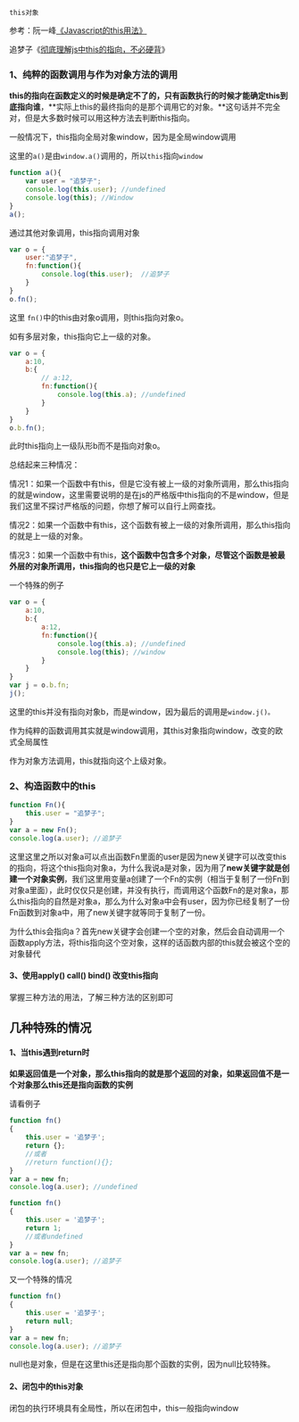 ```
this对象
```

参考：阮一峰[《Javascript的this用法》](http://www.ruanyifeng.com/blog/archives.html)

追梦子《[彻底理解js中this的指向，不必硬背](http://www.cnblogs.com/pssp/p/5216085.html)》

### 1、**纯粹的函数调用与作为对象方法的调用**

**this的指向在函数定义的时候是确定不了的，只有函数执行的时候才能确定this到底指向谁**，**实际上this的最终指向的是那个调用它的对象。**这句话并不完全对，但是大多数时候可以用这种方法去判断this指向。

一般情况下，this指向全局对象window，因为是全局window调用

这里的`a()`是由`window.a()`调用的，所以`this`指向`window`

```js
function a(){
    var user = "追梦子";
    console.log(this.user); //undefined
    console.log(this); //Window
}
a();
```

通过其他对象调用，this指向调用对象

```js
var o = {
    user:"追梦子",
    fn:function(){
        console.log(this.user);  //追梦子
    }
}
o.fn();
```

这里 `fn()`中的this由对象o调用，则this指向对象o。

如有多层对象，this指向它上一级的对象。

```js
var o = {
    a:10,
    b:{
        // a:12,
        fn:function(){
            console.log(this.a); //undefined
        }
    }
}
o.b.fn();
```

此时this指向上一级队形b而不是指向对象o。

总结起来三种情况：

情况1：如果一个函数中有this，但是它没有被上一级的对象所调用，那么this指向的就是window，这里需要说明的是在js的严格版中this指向的不是window，但是我们这里不探讨严格版的问题，你想了解可以自行上网查找。

情况2：如果一个函数中有this，这个函数有被上一级的对象所调用，那么this指向的就是上一级的对象。

情况3：如果一个函数中有this，**这个函数中包含多个对象，尽管这个函数是被最外层的对象所调用，this指向的也只是它上一级的对象**

一个特殊的例子

```js
var o = {
    a:10,
    b:{
        a:12,
        fn:function(){
            console.log(this.a); //undefined
            console.log(this); //window
        }
    }
}
var j = o.b.fn;
j();
```

这里的this并没有指向对象b，而是window，因为最后的调用是`window.j()。`

作为纯粹的函数调用其实就是window调用，其this对象指向window，改变的欧式全局属性

作为对象方法调用，this就指向这个上级对象。

### 2、构造函数中的this

```js
function Fn(){
    this.user = "追梦子";
}
var a = new Fn();
console.log(a.user); //追梦子
```

这里这里之所以对象a可以点出函数Fn里面的user是因为new关键字可以改变this的指向，将这个this指向对象a，为什么我说a是对象，因为用了**new关键字就是创建一个对象实例**，我们这里用变量a创建了一个Fn的实例（相当于复制了一份Fn到对象a里面），此时仅仅只是创建，并没有执行，而调用这个函数Fn的是对象a，那么this指向的自然是对象a，那么为什么对象a中会有user，因为你已经复制了一份Fn函数到对象a中，用了new关键字就等同于复制了一份。

为什么this会指向a？首先new关键字会创建一个空的对象，然后会自动调用一个函数apply方法，将this指向这个空对象，这样的话函数内部的this就会被这个空的对象替代

#### 3、使用apply\(\) call\(\) bind\(\) 改变this指向

掌握三种方法的用法，了解三种方法的区别即可

## 几种特殊的情况

#### 1、当this遇到return时

**如果返回值是一个对象，那么this指向的就是那个返回的对象，如果返回值不是一个对象那么this还是指向函数的实例**

请看例子

```js
function fn()  
{  
    this.user = '追梦子';  
    return {};  
    //或者 
    //return function(){};
}
var a = new fn;  
console.log(a.user); //undefined
```

```js
function fn()  
{  
    this.user = '追梦子';  
    return 1;
    //或者undefined 
}
var a = new fn;  
console.log(a.user); //追梦子
```

又一个特殊的情况

```js
function fn()  
{  
    this.user = '追梦子';  
    return null;
}
var a = new fn;  
console.log(a.user); //追梦子
```

null也是对象，但是在这里this还是指向那个函数的实例，因为null比较特殊。

#### 2、闭包中的this对象

闭包的执行环境具有全局性，所以在闭包中，this一般指向window

